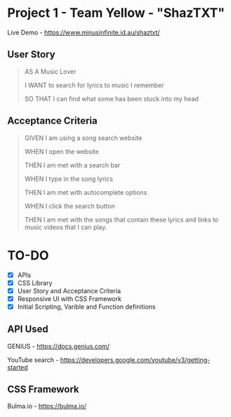 # Project 1 - Team Yellow - "ShazTXT"

Live Demo - https://www.minusinfinite.id.au/shaztxt/

## User Story

> AS A Music Lover
>
> I WANT to search for lyrics to music I remember
>
> SO THAT I can find what some has been stuck into my head

## Acceptance Criteria

> GIVEN I am using a song search website
>
> WHEN I open the website
>
> THEN I am met with a search bar
>
> WHEN I type in the song lyrics
>
> THEN I am met with autocomplete options
>
> WHEN I click the search button
>
> THEN I am met with the songs that contain these lyrics and links to music videos that I can play.

# TO-DO

- [X] APIs
- [x] CSS Library 
- [X] User Story and Acceptance Criteria
- [X] Responsive UI with CSS Framework
- [X] Initial Scripting, Varible and Function definitions

## API Used

GENIUS - https://docs.genius.com/

YouTube search - https://developers.google.com/youtube/v3/getting-started

## CSS Framework

Bulma.io - https://bulma.io/
